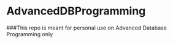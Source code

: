# AdvancedDBProgramming

###This repo is meant for personal use on Advanced Database Programming only
